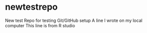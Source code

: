 # newtestrepo
New test Repo for testing Git/GitHub setup
A line I wrote on my local computer
This line is from R studio